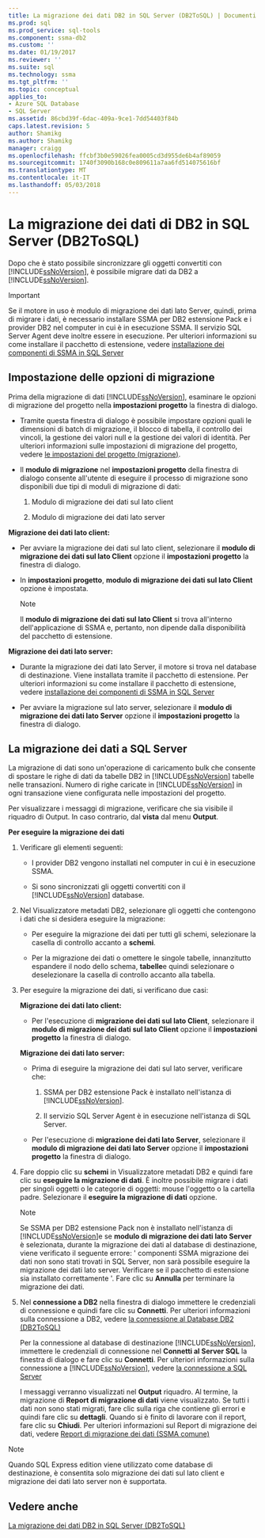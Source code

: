 ```yaml
---
title: La migrazione dei dati DB2 in SQL Server (DB2ToSQL) | Documenti Microsoft
ms.prod: sql
ms.prod_service: sql-tools
ms.component: ssma-db2
ms.custom: ''
ms.date: 01/19/2017
ms.reviewer: ''
ms.suite: sql
ms.technology: ssma
ms.tgt_pltfrm: ''
ms.topic: conceptual
applies_to:
- Azure SQL Database
- SQL Server
ms.assetid: 86cbd39f-6dac-409a-9ce1-7dd54403f84b
caps.latest.revision: 5
author: Shamikg
ms.author: Shamikg
manager: craigg
ms.openlocfilehash: ffcbf3b0e59026fea0005cd3d955de6b4af89059
ms.sourcegitcommit: 1740f3090b168c0e809611a7aa6fd514075616bf
ms.translationtype: MT
ms.contentlocale: it-IT
ms.lasthandoff: 05/03/2018
---
```

# <a name="migrating-db2-data-into-sql-server-db2tosql"></a>La migrazione dei dati di DB2 in SQL Server (DB2ToSQL)
Dopo che è stato possibile sincronizzare gli oggetti convertiti con [!INCLUDE[ssNoVersion](../../includes/ssnoversion_md.md)], è possibile migrare dati da DB2 a [!INCLUDE[ssNoVersion](../../includes/ssnoversion_md.md)].  
  
> [!IMPORTANT]  
> Se il motore in uso è modulo di migrazione dei dati lato Server, quindi, prima di migrare i dati, è necessario installare SSMA per DB2 estensione Pack e i provider DB2 nel computer in cui è in esecuzione SSMA. Il servizio SQL Server Agent deve inoltre essere in esecuzione. Per ulteriori informazioni su come installare il pacchetto di estensione, vedere [installazione dei componenti di SSMA in SQL Server](http://msdn.microsoft.com/en-us/cf2b724b-4ca7-470a-8dd7-fa95b1e060a4)  
  
## <a name="setting-migration-options"></a>Impostazione delle opzioni di migrazione  
Prima della migrazione di dati [!INCLUDE[ssNoVersion](../../includes/ssnoversion_md.md)], esaminare le opzioni di migrazione del progetto nella **impostazioni progetto** la finestra di dialogo.  
  
-   Tramite questa finestra di dialogo è possibile impostare opzioni quali le dimensioni di batch di migrazione, il blocco di tabella, il controllo dei vincoli, la gestione dei valori null e la gestione dei valori di identità. Per ulteriori informazioni sulle impostazioni di migrazione del progetto, vedere [le impostazioni del progetto (migrazione)](http://msdn.microsoft.com/en-us/48aaa8e6-a9cb-487d-9ba5-fc3f1c4786ae).  
  
-   Il **modulo di migrazione** nel **impostazioni progetto** della finestra di dialogo consente all'utente di eseguire il processo di migrazione sono disponibili due tipi di moduli di migrazione di dati:  
  
    1.  Modulo di migrazione dei dati sul lato client  
  
    2.  Modulo di migrazione dei dati lato server  
  
**Migrazione dei dati lato client:**  
  
-   Per avviare la migrazione dei dati sul lato client, selezionare il **modulo di migrazione dei dati sul lato Client** opzione il **impostazioni progetto** la finestra di dialogo.  
  
-   In **impostazioni progetto**, **modulo di migrazione dei dati sul lato Client** opzione è impostata.  
  
    > [!NOTE]  
    > Il **modulo di migrazione dei dati sul lato Client** si trova all'interno dell'applicazione di SSMA e, pertanto, non dipende dalla disponibilità del pacchetto di estensione.  
  
**Migrazione dei dati lato server:**  
  
-   Durante la migrazione dei dati lato Server, il motore si trova nel database di destinazione. Viene installata tramite il pacchetto di estensione. Per ulteriori informazioni su come installare il pacchetto di estensione, vedere [installazione dei componenti di SSMA in SQL Server](http://msdn.microsoft.com/en-us/cf2b724b-4ca7-470a-8dd7-fa95b1e060a4)  
  
-   Per avviare la migrazione sul lato server, selezionare il **modulo di migrazione dei dati lato Server** opzione il **impostazioni progetto** la finestra di dialogo.  
  
## <a name="migrating-data-to-sql-server"></a>La migrazione dei dati a SQL Server  
La migrazione di dati sono un'operazione di caricamento bulk che consente di spostare le righe di dati da tabelle DB2 in [!INCLUDE[ssNoVersion](../../includes/ssnoversion_md.md)] tabelle nelle transazioni. Numero di righe caricate in [!INCLUDE[ssNoVersion](../../includes/ssnoversion_md.md)] in ogni transazione viene configurata nelle impostazioni del progetto.  
  
Per visualizzare i messaggi di migrazione, verificare che sia visibile il riquadro di Output. In caso contrario, dal **vista** dal menu **Output**.  
  
**Per eseguire la migrazione dei dati**  
  
1.  Verificare gli elementi seguenti:  
  
    -   I provider DB2 vengono installati nel computer in cui è in esecuzione SSMA.  
  
    -   Si sono sincronizzati gli oggetti convertiti con il [!INCLUDE[ssNoVersion](../../includes/ssnoversion_md.md)] database.  
  
2.  Nel Visualizzatore metadati DB2, selezionare gli oggetti che contengono i dati che si desidera eseguire la migrazione:  
  
    -   Per eseguire la migrazione dei dati per tutti gli schemi, selezionare la casella di controllo accanto a **schemi**.  
  
    -   Per la migrazione dei dati o omettere le singole tabelle, innanzitutto espandere il nodo dello schema, **tabelle**e quindi selezionare o deselezionare la casella di controllo accanto alla tabella.  
  
3.  Per eseguire la migrazione dei dati, si verificano due casi:  
  
    **Migrazione dei dati lato client:**  
  
    -   Per l'esecuzione di **migrazione dei dati sul lato Client**, selezionare il **modulo di migrazione dei dati sul lato Client** opzione il **impostazioni progetto** la finestra di dialogo.  
  
    **Migrazione dei dati lato server:**  
  
    -   Prima di eseguire la migrazione dei dati sul lato server, verificare che:  
  
        1.  SSMA per DB2 estensione Pack è installato nell'istanza di [!INCLUDE[ssNoVersion](../../includes/ssnoversion_md.md)].  
  
        2.  Il servizio SQL Server Agent è in esecuzione nell'istanza di SQL Server.  
  
    -   Per l'esecuzione di **migrazione dei dati lato Server**, selezionare il **modulo di migrazione dei dati lato Server** opzione il **impostazioni progetto** la finestra di dialogo.  
  
4.  Fare doppio clic su **schemi** in Visualizzatore metadati DB2 e quindi fare clic su **eseguire la migrazione di dati**. È inoltre possibile migrare i dati per singoli oggetti o le categorie di oggetti: mouse l'oggetto o la cartella padre. Selezionare il **eseguire la migrazione di dati** opzione.  
  
    > [!NOTE]  
    > Se SSMA per DB2 estensione Pack non è installato nell'istanza di [!INCLUDE[ssNoVersion](../../includes/ssnoversion_md.md)]e se **modulo di migrazione dei dati lato Server** è selezionata, durante la migrazione dei dati al database di destinazione, viene verificato il seguente errore: ' componenti SSMA migrazione dei dati non sono stati trovati in SQL Server, non sarà possibile eseguire la migrazione dei dati lato server. Verificare se il pacchetto di estensione sia installato correttamente '. Fare clic su **Annulla** per terminare la migrazione dei dati.  
  
5.  Nel **connessione a DB2** nella finestra di dialogo immettere le credenziali di connessione e quindi fare clic su **Connetti**. Per ulteriori informazioni sulla connessione a DB2, vedere [la connessione al Database DB2 &#40;DB2ToSQL&#41;](../../ssma/db2/connecting-to-db2-database-db2tosql.md)  
  
    Per la connessione al database di destinazione [!INCLUDE[ssNoVersion](../../includes/ssnoversion_md.md)], immettere le credenziali di connessione nel **Connetti al Server SQL** la finestra di dialogo e fare clic su **Connetti**. Per ulteriori informazioni sulla connessione a [!INCLUDE[ssNoVersion](../../includes/ssnoversion_md.md)], vedere [la connessione a SQL Server](http://msdn.microsoft.com/en-us/b59803cb-3cc6-41cc-8553-faf90851410e)  
  
    I messaggi verranno visualizzati nel **Output** riquadro. Al termine, la migrazione di **Report di migrazione di dati** viene visualizzato. Se tutti i dati non sono stati migrati, fare clic sulla riga che contiene gli errori e quindi fare clic su **dettagli**. Quando si è finito di lavorare con il report, fare clic su **Chiudi**. Per ulteriori informazioni sul Report di migrazione dei dati, vedere [Report di migrazione dei dati (SSMA comune)](http://msdn.microsoft.com/en-us/bbfb9d88-5a98-4980-8d19-c5d78bd0d241)  
  
> [!NOTE]  
> Quando SQL Express edition viene utilizzato come database di destinazione, è consentita solo migrazione dei dati sul lato client e migrazione dei dati lato server non è supportata.  
  
## <a name="see-also"></a>Vedere anche  
[La migrazione dei dati DB2 in SQL Server &#40;DB2ToSQL&#41;](../../ssma/db2/migrating-db2-data-into-sql-server-db2tosql.md)  
  
